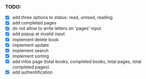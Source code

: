 ### TODO:
- [x] add three options to status: read, unread, reading
- [x] add completed pages
- [x] do not allow to write letters on 'pages' input
- [x] add popup at invalid input
- [x] implement delete book
- [x] implement update
- [x] implement search
- [x] implement sorting
- [x] add infos page (total books, completed books, total pages, total completed pages)
- [x] add authentification
